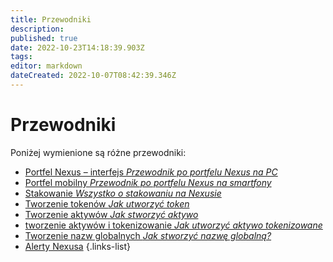 ```yaml
---
title: Przewodniki
description: 
published: true
date: 2022-10-23T14:18:39.903Z
tags: 
editor: markdown
dateCreated: 2022-10-07T08:42:39.346Z
---
```


# Przewodniki
Poniżej wymienione są różne przewodniki:

- [Portfel Nexus – interfejs *Przewodnik po portfelu Nexus na PC*](/pl/guides/interface)
- [Portfel mobilny *Przewodnik po portfelu Nexus na smartfony*](/pl/guides/mobile-wallet)
- [Stakowanie *Wszystko o stakowaniu na Nexusie*](/pl/guides/staking)
- [Tworzenie tokenów *Jak utworzyć token*](/pl/guides/create-token)
- [Tworzenie aktywów *Jak stworzyć aktywo*](/pl/guides/create-asset)
- [tworzenie aktywów i tokenizowanie *Jak utworzyć aktywo tokenizowane*](/pl/guides/create-tokenized-asset)
- [Tworzenie nazw globalnych *Jak stworzyć nazwę globalną?*](/pl/guides/create-global-name)
- [Alerty Nexusa](/pl/guides/nexus-alerts)
{.links-list}